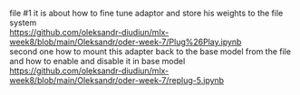 file #1 it is about how to fine tune adaptor and store his weights to the file system  
https://github.com/oleksandr-diudiun/mlx-week8/blob/main/Oleksandr/oder-week-7/Plug%26Play.ipynb  
second one how to mount this adapter back to the base model from the file and how to enable and disable it in base model   
https://github.com/oleksandr-diudiun/mlx-week8/blob/main/Oleksandr/oder-week-7/replug-5.ipynb  
